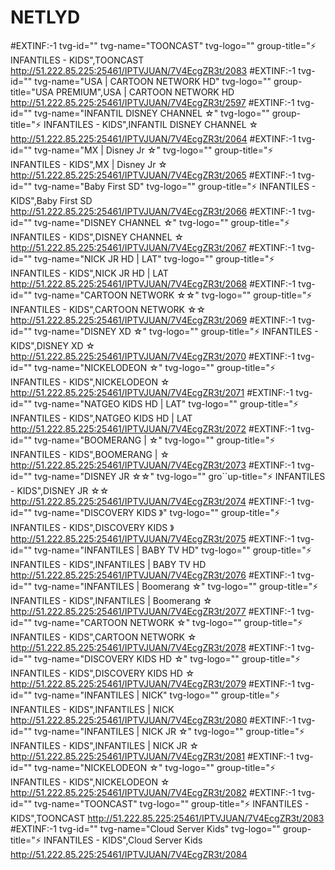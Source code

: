 # NETLYD
#EXTINF:-1 tvg-id="" tvg-name="TOONCAST" tvg-logo="" group-title="⚡ INFANTILES - KIDS",TOONCAST
http://51.222.85.225:25461/IPTVJUAN/7V4EcgZR3t/2083
#EXTINF:-1 tvg-id="" tvg-name="USA | CARTOON NETWORK HD" tvg-logo="" group-title="USA PREMIUM",USA | CARTOON NETWORK HD
http://51.222.85.225:25461/IPTVJUAN/7V4EcgZR3t/2597
#EXTINF:-1 tvg-id="" tvg-name="INFANTIL DISNEY CHANNEL ☆" tvg-logo="" group-title="⚡ INFANTILES - KIDS",INFANTIL DISNEY CHANNEL ☆
http://51.222.85.225:25461/IPTVJUAN/7V4EcgZR3t/2064
#EXTINF:-1 tvg-id="" tvg-name="MX | Disney Jr ☆" tvg-logo="" group-title="⚡ INFANTILES - KIDS",MX | Disney Jr ☆
http://51.222.85.225:25461/IPTVJUAN/7V4EcgZR3t/2065
#EXTINF:-1 tvg-id="" tvg-name="Baby First SD" tvg-logo="" group-title="⚡ INFANTILES - KIDS",Baby First SD
http://51.222.85.225:25461/IPTVJUAN/7V4EcgZR3t/2066
#EXTINF:-1 tvg-id="" tvg-name="DISNEY CHANNEL ☆" tvg-logo="" group-title="⚡ INFANTILES - KIDS",DISNEY CHANNEL ☆
http://51.222.85.225:25461/IPTVJUAN/7V4EcgZR3t/2067
#EXTINF:-1 tvg-id="" tvg-name="NICK JR HD | LAT" tvg-logo="" group-title="⚡ INFANTILES - KIDS",NICK JR HD | LAT
http://51.222.85.225:25461/IPTVJUAN/7V4EcgZR3t/2068
#EXTINF:-1 tvg-id="" tvg-name="CARTOON NETWORK ☆☆" tvg-logo="" group-title="⚡ INFANTILES - KIDS",CARTOON NETWORK ☆☆
http://51.222.85.225:25461/IPTVJUAN/7V4EcgZR3t/2069
#EXTINF:-1 tvg-id="" tvg-name="DISNEY XD ☆" tvg-logo="" group-title="⚡ INFANTILES - KIDS",DISNEY XD ☆
http://51.222.85.225:25461/IPTVJUAN/7V4EcgZR3t/2070
#EXTINF:-1 tvg-id="" tvg-name="NICKELODEON ☆" tvg-logo="" group-title="⚡ INFANTILES - KIDS",NICKELODEON ☆
http://51.222.85.225:25461/IPTVJUAN/7V4EcgZR3t/2071
#EXTINF:-1 tvg-id="" tvg-name="NATGEO KIDS HD | LAT" tvg-logo="" group-title="⚡ INFANTILES - KIDS",NATGEO KIDS HD | LAT
http://51.222.85.225:25461/IPTVJUAN/7V4EcgZR3t/2072
#EXTINF:-1 tvg-id="" tvg-name="BOOMERANG | ☆" tvg-logo="" group-title="⚡ INFANTILES - KIDS",BOOMERANG | ☆
http://51.222.85.225:25461/IPTVJUAN/7V4EcgZR3t/2073
#EXTINF:-1 tvg-id="" tvg-name="DISNEY JR ☆☆" tvg-logo="" gro``up-title="⚡ INFANTILES - KIDS",DISNEY JR ☆☆
http://51.222.85.225:25461/IPTVJUAN/7V4EcgZR3t/2074
#EXTINF:-1 tvg-id="" tvg-name="DISCOVERY KIDS 》" tvg-logo="" group-title="⚡ INFANTILES - KIDS",DISCOVERY KIDS 》
http://51.222.85.225:25461/IPTVJUAN/7V4EcgZR3t/2075
#EXTINF:-1 tvg-id="" tvg-name="INFANTILES | BABY TV HD" tvg-logo="" group-title="⚡ INFANTILES - KIDS",INFANTILES | BABY TV HD
http://51.222.85.225:25461/IPTVJUAN/7V4EcgZR3t/2076
#EXTINF:-1 tvg-id="" tvg-name="INFANTILES | Boomerang ☆" tvg-logo="" group-title="⚡ INFANTILES - KIDS",INFANTILES | Boomerang ☆
http://51.222.85.225:25461/IPTVJUAN/7V4EcgZR3t/2077
#EXTINF:-1 tvg-id="" tvg-name="CARTOON NETWORK ☆" tvg-logo="" group-title="⚡ INFANTILES - KIDS",CARTOON NETWORK ☆
http://51.222.85.225:25461/IPTVJUAN/7V4EcgZR3t/2078
#EXTINF:-1 tvg-id="" tvg-name="DISCOVERY KIDS HD ☆" tvg-logo="" group-title="⚡ INFANTILES - KIDS",DISCOVERY KIDS HD ☆
http://51.222.85.225:25461/IPTVJUAN/7V4EcgZR3t/2079
#EXTINF:-1 tvg-id="" tvg-name="INFANTILES | NICK" tvg-logo="" group-title="⚡ INFANTILES - KIDS",INFANTILES | NICK
http://51.222.85.225:25461/IPTVJUAN/7V4EcgZR3t/2080
#EXTINF:-1 tvg-id="" tvg-name="INFANTILES | NICK JR ☆" tvg-logo="" group-title="⚡ INFANTILES - KIDS",INFANTILES | NICK JR ☆
http://51.222.85.225:25461/IPTVJUAN/7V4EcgZR3t/2081
#EXTINF:-1 tvg-id="" tvg-name="NICKELODEON  ☆" tvg-logo="" group-title="⚡ INFANTILES - KIDS",NICKELODEON  ☆
http://51.222.85.225:25461/IPTVJUAN/7V4EcgZR3t/2082
#EXTINF:-1 tvg-id="" tvg-name="TOONCAST" tvg-logo="" group-title="⚡ INFANTILES - KIDS",TOONCAST
http://51.222.85.225:25461/IPTVJUAN/7V4EcgZR3t/2083
#EXTINF:-1 tvg-id="" tvg-name="Cloud Server Kids" tvg-logo="" group-title="⚡ INFANTILES - KIDS",Cloud Server Kids
http://51.222.85.225:25461/IPTVJUAN/7V4EcgZR3t/2084




